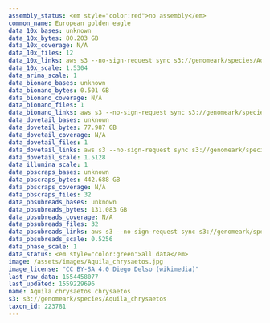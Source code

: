 ```yaml
---
assembly_status: <em style="color:red">no assembly</em>
common_name: European golden eagle
data_10x_bases: unknown
data_10x_bytes: 80.203 GB
data_10x_coverage: N/A
data_10x_files: 12
data_10x_links: aws s3 --no-sign-request sync s3://genomeark/species/Aquila_chrysaetos/bAquChr1/genomic_data/10x/ .<br>
data_10x_scale: 1.5304
data_arima_scale: 1
data_bionano_bases: unknown
data_bionano_bytes: 0.501 GB
data_bionano_coverage: N/A
data_bionano_files: 1
data_bionano_links: aws s3 --no-sign-request sync s3://genomeark/species/Aquila_chrysaetos/bAquChr1/genomic_data/bionano/ .<br>
data_dovetail_bases: unknown
data_dovetail_bytes: 77.987 GB
data_dovetail_coverage: N/A
data_dovetail_files: 1
data_dovetail_links: aws s3 --no-sign-request sync s3://genomeark/species/Aquila_chrysaetos/bAquChr1/genomic_data/dovetail/ .<br>
data_dovetail_scale: 1.5128
data_illumina_scale: 1
data_pbscraps_bases: unknown
data_pbscraps_bytes: 442.688 GB
data_pbscraps_coverage: N/A
data_pbscraps_files: 32
data_pbsubreads_bases: unknown
data_pbsubreads_bytes: 131.083 GB
data_pbsubreads_coverage: N/A
data_pbsubreads_files: 32
data_pbsubreads_links: aws s3 --no-sign-request sync s3://genomeark/species/Aquila_chrysaetos/bAquChr1/genomic_data/pacbio/ . --exclude "*scraps.bam*"<br>
data_pbsubreads_scale: 0.5256
data_phase_scale: 1
data_status: <em style="color:green">all data</em>
image: /assets/images/Aquila_chrysaetos.jpg
image_license: "CC BY-SA 4.0 Diego Delso (wikimedia)"
last_raw_data: 1554458077
last_updated: 1559229696
name: Aquila chrysaetos chrysaetos
s3: s3://genomeark/species/Aquila_chrysaetos
taxon_id: 223781
---
```

